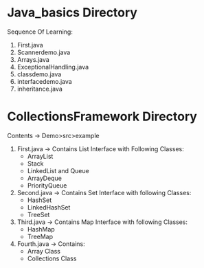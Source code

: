 # Java_basics Directory
Sequence Of Learning:
1. First.java
2. Scannerdemo.java
3. Arrays.java
4. ExceptionalHandling.java
5. classdemo.java
6. interfacedemo.java
7. inheritance.java

# CollectionsFramework Directory
Contents -> Demo>src>example
1. First.java -> Contains List Interface with Following Classes:
    * ArrayList
    * Stack
    * LinkedList and Queue
    * ArrayDeque
    * PriorityQueue
2. Second.java -> Contains Set Interface with following Classes:
    * HashSet
    * LinkedHashSet
    * TreeSet
3. Third.java -> Contains Map Interface with following Classes:
    * HashMap
    * TreeMap
4. Fourth.java -> Contains:
    * Array Class
    * Collections Class
